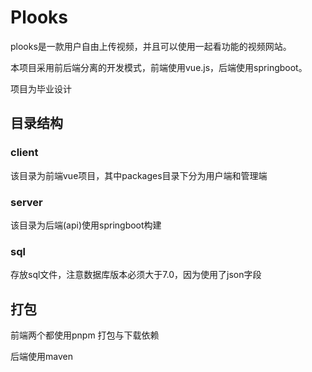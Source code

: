 # Plooks

plooks是一款用户自由上传视频，并且可以使用一起看功能的视频网站。

本项目采用前后端分离的开发模式，前端使用vue.js，后端使用springboot。

项目为毕业设计

## 目录结构

### client

该目录为前端vue项目，其中packages目录下分为用户端和管理端

### server

该目录为后端(api)使用springboot构建

### sql

存放sql文件，注意数据库版本必须大于7.0，因为使用了json字段



## 打包

前端两个都使用pnpm 打包与下载依赖

后端使用maven

